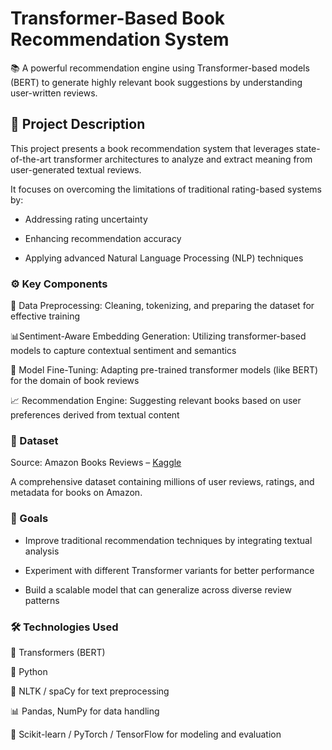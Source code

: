 # Transformer-Based Book Recommendation System 
📚 A powerful recommendation engine using Transformer-based models (BERT) to generate highly relevant book suggestions by understanding user-written reviews.

## 📝 Project Description
This project presents a book recommendation system that leverages state-of-the-art transformer architectures to analyze and extract meaning from user-generated textual reviews.

It focuses on overcoming the limitations of traditional rating-based systems by:

* Addressing rating uncertainty

* Enhancing recommendation accuracy

* Applying advanced Natural Language Processing (NLP) techniques

### ⚙️ Key Components 
🔄 Data Preprocessing: Cleaning, tokenizing, and preparing the dataset for effective training

📊Sentiment-Aware Embedding Generation: Utilizing transformer-based models to capture contextual sentiment and semantics

🎯 Model Fine-Tuning: Adapting pre-trained transformer models (like BERT) for the domain of book reviews

📈 Recommendation Engine: Suggesting relevant books based on user preferences derived from textual content

### 📂 Dataset
Source: Amazon Books Reviews – [Kaggle](https://www.kaggle.com/datasets/mohamedbakhet/amazon-books-reviews)

A comprehensive dataset containing millions of user reviews, ratings, and metadata for books on Amazon.

### 📌 Goals <br>
* Improve traditional recommendation techniques by integrating textual analysis

* Experiment with different Transformer variants for better performance

* Build a scalable model that can generalize across diverse review patterns

### 🛠️ Technologies Used
🧠 Transformers (BERT)

🐍 Python

🔡 NLTK / spaCy for text preprocessing

📊 Pandas, NumPy for data handling

🔧 Scikit-learn / PyTorch / TensorFlow for modeling and evaluation

